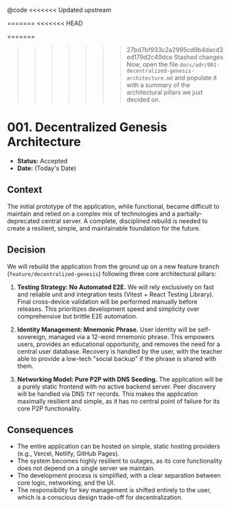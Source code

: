 @code
<<<<<<< Updated upstream

=======
<<<<<<< HEAD

=======

> > > > > > > 27bd7bf933c2a2995cd9b4dacd3ed179d2c49dce
> > > > > > > Stashed changes
> > > > > > > Now, open the file `docs/adr/001-decentralized-genesis-architecture.md` and populate it with a summary of the architectural pillars we just decided on.

# 001. Decentralized Genesis Architecture

- **Status:** Accepted
- **Date:** (Today's Date)

## Context

The initial prototype of the application, while functional, became difficult to maintain and relied on a complex mix of technologies and a partially-deprecated central server. A complete, disciplined rebuild is needed to create a resilient, simple, and maintainable foundation for the future.

## Decision

We will rebuild the application from the ground up on a new feature branch (`feature/decentralized-genesis`) following three core architectural pillars:

1.  **Testing Strategy: No Automated E2E.** We will rely exclusively on fast and reliable unit and integration tests (Vitest + React Testing Library). Final cross-device validation will be performed manually before releases. This prioritizes development speed and simplicity over comprehensive but brittle E2E automation.

2.  **Identity Management: Mnemonic Phrase.** User identity will be self-sovereign, managed via a 12-word mnemonic phrase. This empowers users, provides an educational opportunity, and removes the need for a central user database. Recovery is handled by the user, with the teacher able to provide a low-tech "social backup" if the phrase is shared with them.

3.  **Networking Model: Pure P2P with DNS Seeding.** The application will be a purely static frontend with no active backend server. Peer discovery will be handled via DNS `TXT` records. This makes the application maximally resilient and simple, as it has no central point of failure for its core P2P functionality.

## Consequences

- The entire application can be hosted on simple, static hosting providers (e.g., Vercel, Netlify, GitHub Pages).
- The system becomes highly resilient to outages, as its core functionality does not depend on a single server we maintain.
- The development process is simplified, with a clear separation between core logic, networking, and the UI.
- The responsibility for key management is shifted entirely to the user, which is a conscious design trade-off for decentralization.
